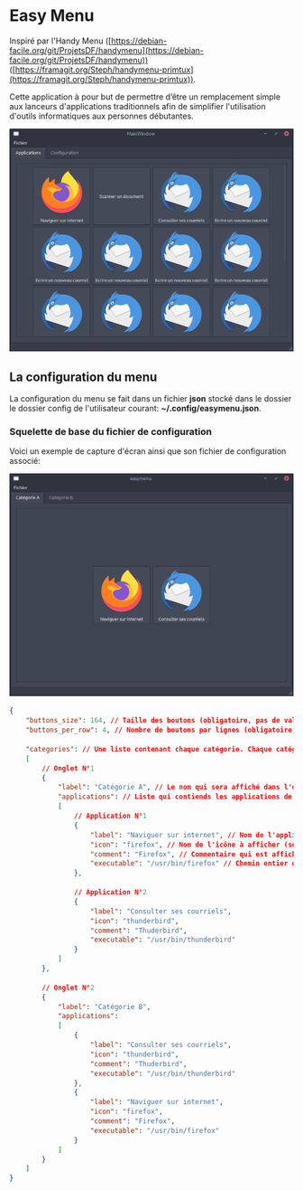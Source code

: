 # Easy Menu

Inspiré par l'Handy Menu ([https://debian-facile.org/git/ProjetsDF/handymenu](https://debian-facile.org/git/ProjetsDF/handymenu)) ([https://framagit.org/Steph/handymenu-primtux](https://framagit.org/Steph/handymenu-primtux)).

Cette application à pour but de permettre d’être un remplacement simple aux lanceurs d'applications traditionnels afin de simplifier l'utilisation d'outils informatiques aux personnes débutantes.

![](docs/imgs/2023-05-07_16-30-03.png)

## La configuration du menu

La configuration du menu se fait dans un fichier **json** stocké dans le dossier le dossier config de l'utilisateur courant: **~/.config/easymenu.json**.

### Squelette de base du fichier de configuration

Voici un exemple de capture d'écran ainsi que son fichier de configuration associé:

![](docs/imgs/exemple.png)

```json
{
    "buttons_size": 164, // Taille des boutons (obligatoire, pas de valeur par défaut)
    "buttons_per_row": 4, // Nombre de boutons par lignes (obligatoire, pas de valeur par défaut)

    "categories": // Une liste contenant chaque catégorie. Chaque catégorie s'affiche dans un onglet différent
    [
        // Onglet N°1
        {
            "label": "Catégorie A", // Le nom qui sera affiché dans l'onglet (obligatoire, pas de valeur par défaut)
            "applications": // Liste qui contiends les applications de chaque catégorie (obligatoire)
            [
         		// Application N°1
                {
                    "label": "Naviguer sur internet", // Nom de l'application (obligatoire)
                    "icon": "firefox", // Nom de l'icône à afficher (se base directement sur le thême QT utilisé) (optionnel mais recommandé)
                    "comment": "Firefox", // Commentaire qui est affiché quand on passage la souris sur bouton (optionnel)
                    "executable": "/usr/bin/firefox" // Chemin entier de l'exécutable à lancer (obligatoire)
                },

				// Application N°2
                {
                    "label": "Consulter ses courriels",
                    "icon": "thunderbird",
                    "comment": "Thuderbird",
                    "executable": "/usr/bin/thunderbird"
                }
            ]
        },

        // Onglet N°2
        {
            "label": "Catégorie B",
            "applications":
            [
            	{
                    "label": "Consulter ses courriels",
                    "icon": "thunderbird",
                    "comment": "Thuderbird",
                    "executable": "/usr/bin/thunderbird"
                },
          		{
                    "label": "Naviguer sur internet",
                    "icon": "firefox",
                    "comment": "Firefox",
                    "executable": "/usr/bin/firefox"
                }
            ]
        }
    ]
}
```

